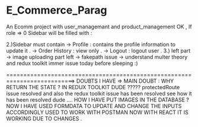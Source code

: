 # E_Commerce_Parag
An Ecomm project with user_managemant and product_management
OK , If role => 0
Sidebar will be filled with :

2.)Sidebar must contain 
   -> Profile        : contains the profile information to update it .
   -> Order History  : view only .
   -> Logout         : logout user . 
3.) left part 
   -> image uploading part left 
   -> fakepath issue 
   -> understand multer theory and redux toolkit immer issue today before sleeping :) 
   
==========================================================================>
DOUBTS I HAVE =>
MAIN DOUBT : WHY RETURN THE STATE ? IN REDUX TOOLKIT DUDE ?????
protectedRoute issue resolved and also the redux toolkit issue has been resolved see how it has been resolved dude ....
HOW I HAVE PUT IMAGES IN THE DATABASE ?
NOW I HAVE USED FORMDATA TO UPDATE AND CHANGE THE INPUTS ACCORDINGLY USED TO WORK WITH POSTMAN NOW WITH REACT IT IS WORKING DUE TO CHANGES .
